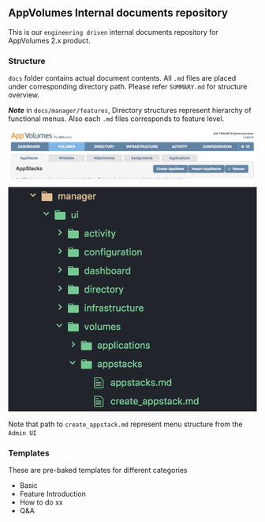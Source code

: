 ## AppVolumes Internal documents repository
This is our `engineering driven` internal documents repository for AppVolumes 2.x product.

### Structure
`docs` folder contains actual document contents. All `.md` files are placed under corresponding directory path. Please refer `SUMMARY.md` for structure overview.

***Note*** in `docs/manager/features`,
Directory structures represent hierarchy of functional menus. Also each `.md` files corresponds to feature level.

![top menu](docs/assets/ui-top.png "manager ui menu")

![tree](docs/assets/ui-tree.png "Note path to create_appstack.md")

Note that path to `create_appstack.md` represent menu structure from the `Admin UI`

### Templates
These are pre-baked templates for different categories
- Basic
- Feature Introduction
- How to do xx
- Q&A
